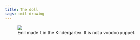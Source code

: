 ```yaml
---
title: The doll
tags: emil-drawing
---
```

<figure>
<img src="/img/emil-drawing/IMG_1630D.jpg">
<figcaption>Emil made it in the Kindergarten. It is not a voodoo puppet.</figcaption>
</figure>